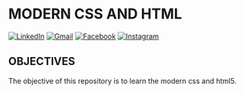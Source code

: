 # MODERN CSS AND HTML
[![LinkedIn][linkedin-brand]][linkedin-profile-url]
[![Gmail][gmail-brand]][mailto-profile]
[![Facebook][facebook-brand]][facebook-profile-url]
[![Instagram][instagram-brand]][instagram-profile-url]

## OBJECTIVES

The objective of this repository is to learn the modern css and html5.

<!-- REFERENCE LINKS -->
<!-- LinkedIn -->
[linkedin-brand]: http://img.shields.io/badge/-LinkedIn-0077B5?style=for-the-badge&logo=Linkedin&logoColor=white&link=https://www.linkedin.com/in/leandro-miranda-fahur-machado/
[linkedin-profile-url]: https://www.linkedin.com/in/leandro-miranda-fahur-machado/
<!-- GMAIL -->
[gmail-brand]: http://img.shields.io/badge/-Gmail-D14836?style=for-the-badge&logo=Gmail&logoColor=white&link=mailto:fahurleandro@gmail.com
[mailto-profile]: mailto:fahurleandro@gmail.com
<!-- Facebook -->
[facebook-brand]: http://img.shields.io/badge/-Facebook-1877F2?style=for-the-badge&logo=Facebook&logoColor=white&link=https://www.facebook.com/leandro.fahur
[facebook-profile-url]: https://www.facebook.com/leandro.fahur
<!-- Instagram -->
[instagram-brand]: http://img.shields.io/badge/-Instagram-E4405F?style=for-the-badge&logo=Instagram&logoColor=white&link=https://www.instagram.com/leandrofahur/
[instagram-profile-url]: https://www.instagram.com/leandrofahur/
